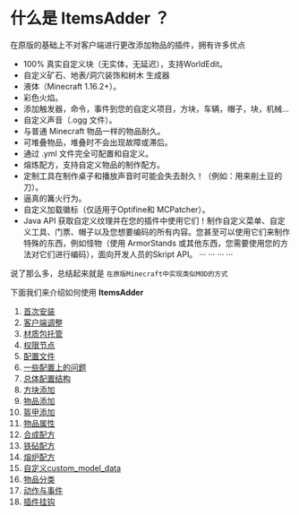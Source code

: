 # 什么是 **ItemsAdder** ？

在原版的基础上不对客户端进行更改添加物品的插件，拥有许多优点
- 100% 真实自定义块（无实体，无延迟），支持WorldEdit。
- 自定义矿石、地表/洞穴装饰和树木 生成器
- 液体（Minecraft 1.16.2+）。
- 彩色火焰。
- 添加触发器，命令，事件到您的自定义项目，方块，车辆，帽子，块，机械...
- 自定义声音（.ogg 文件）。
- 与普通 Minecraft 物品一样的物品耐久。
- 可堆叠物品，堆叠时不会出现故障或滞后。
- 通过 .yml 文件完全可配置和自定义。
- 熔炼配方，支持自定义物品的制作配方。
- 定制工具在制作桌子和播放声音时可能会失去耐久！（例如：用来削土豆的刀）。
- 逼真的篝火行为。
- 自定义加载徽标（仅适用于Optifine和 MCPatcher）。
- Java API 获取自定义纹理并在您的插件中使用它们！制作自定义菜单、自定义工具、门票、帽子以及您想要编码的所有内容。您甚至可以使用它们来制作特殊的东西，例如怪物（使用 ArmorStands 或其他东西，您需要使用您的方法对它们进行编码），面向开发人员的Skript API。
··· ···  ··· ···

说了那么多，总结起来就是 `在原版Minecraft中实现类似MOD的方式`

下面我们来介绍如何使用 **ItemsAdder**
1. [首次安装](https://github.com/MagicMC-Dev/ItemsAdder-wiki_zh/blob/main/首次安装.md)
2. [客户端调整](https://github.com/MagicMC-Dev/ItemsAdder-wiki_zh/blob/main/客户端调整.md)
3. [材质包托管](https://github.com/MagicMC-Dev/ItemsAdder-wiki_zh/blob/main/材质包托管.md)
4. [权限节点](https://github.com/MagicMC-Dev/ItemsAdder-wiki_zh/blob/main/权限节点.md)
5. [配置文件](https://github.com/MagicMC-Dev/ItemsAdder-wiki_zh/blob/main/配置文件.md)
6. [一些配置上的问题](https://github.com/MagicMC-Dev/ItemsAdder-wiki_zh/blob/main/一些配置上的问题.md)
7. [总体配置结构](https://github.com/MagicMC-Dev/ItemsAdder-wiki_zh/blob/main/总体配置结构.md)
8. [方块添加](https://github.com/MagicMC-Dev/ItemsAdder-wiki_zh/blob/main/方块添加.md)
9. [物品添加](https://github.com/MagicMC-Dev/ItemsAdder-wiki_zh/blob/main/物品添加.md)
10. [盔甲添加](https://github.com/MagicMC-Dev/ItemsAdder-wiki_zh/blob/main/盔甲添加.md)
11. [物品属性](https://github.com/MagicMC-Dev/ItemsAdder-wiki_zh/blob/main/物品属性.md)
12. [合成配方](https://github.com/MagicMC-Dev/ItemsAdder-wiki_zh/blob/main/合成配方.md)
13. [铁砧配方](https://github.com/MagicMC-Dev/ItemsAdder-wiki_zh/blob/main/铁砧配方.md)
14. [熔炉配方](https://github.com/MagicMC-Dev/ItemsAdder-wiki_zh/blob/main/熔炉配方.md)
15. [自定义custom_model_data](https://github.com/MagicMC-Dev/ItemsAdder-wiki_zh/blob/main/自定义custom_model_data.md)
16. [物品分类](https://github.com/MagicMC-Dev/ItemsAdder-wiki_zh/blob/main/物品分类.md)
17. [动作与事件](https://github.com/MagicMC-Dev/ItemsAdder-wiki_zh/blob/main/动作与属性.md)
18. [插件挂钩](https://github.com/MagicMC-Dev/ItemsAdder-wiki_zh/blob/main/插件挂钩.md)
 